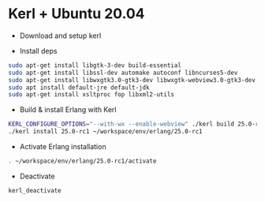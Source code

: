 Kerl + Ubuntu 20.04
===================

* Download and setup kerl

* Install deps

```bash
sudo apt-get install libgtk-3-dev build-essential
sudo apt-get install libssl-dev automake autoconf libncurses5-dev
sudo apt-get install libwxgtk3.0-gtk3-dev libwxgtk-webview3.0-gtk3-dev
sudo apt install default-jre default-jdk
sudo apt-get install xsltproc fop libxml2-utils
```

* Build & install Erlang with Kerl

```bash
KERL_CONFIGURE_OPTIONS="--with-wx --enable-webview" ./kerl build 25.0-rc1
./kerl install 25.0-rc1 ~/workspace/env/erlang/25.0-rc1
```

* Activate Erlang installation

```bash
. ~/workspace/env/erlang/25.0-rc1/activate
```

* Deactivate

```bash
kerl_deactivate
```
